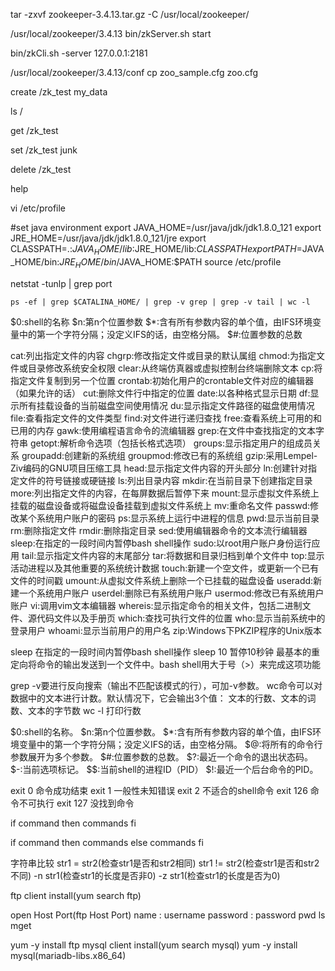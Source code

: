 tar -zxvf zookeeper-3.4.13.tar.gz -C /usr/local/zookeeper/

/usr/local/zookeeper/3.4.13
bin/zkServer.sh start

bin/zkCli.sh -server 127.0.0.1:2181

/usr/local/zookeeper/3.4.13/conf
cp zoo_sample.cfg zoo.cfg

create /zk_test my_data

ls /

get /zk_test

set /zk_test junk

delete /zk_test

help

vi /etc/profile

#set java environment
export JAVA_HOME=/usr/java/jdk/jdk1.8.0_121
export JRE_HOME=/usr/java/jdk/jdk1.8.0_121/jre
export CLASSPATH=.:$JAVA_HOME/lib$:JRE_HOME/lib:$CLASSPATH
export PATH=$JAVA_HOME/bin:$JRE_HOME/bin/$JAVA_HOME:$PATH
source /etc/profile




netstat -tunlp | grep port

`ps -ef | grep $CATALINA_HOME/ | grep -v grep | grep -v tail | wc -l`

$0:shell的名称
$n:第n个位置参数
$*:含有所有参数内容的单个值，由IFS环境变量中的第一个字符分隔；没定义IFS的话，由空格分隔。
$#:位置参数的总数

cat:列出指定文件的内容
chgrp:修改指定文件或目录的默认属组
chmod:为指定文件或目录修改系统安全权限
clear:从终端仿真器或虚拟控制台终端删除文本
cp:将指定文件复制到另一个位置
crontab:初始化用户的crontable文件对应的编辑器（如果允许的话）
cut:删除文件行中指定的位置
date:以各种格式显示日期
df:显示所有挂载设备的当前磁盘空间使用情况
du:显示指定文件路径的磁盘使用情况
file:查看指定文件的文件类型
find:对文件进行递归查找
free:查看系统上可用的和已用的内存
gawk:使用编程语言命令的流编辑器
grep:在文件中查找指定的文本字符串
getopt:解析命令选项（包括长格式选项）
groups:显示指定用户的组成员关系 
groupadd:创建新的系统组
groupmod:修改已有的系统组
gzip:采用Lempel-Ziv编码的GNU项目压缩工具
head:显示指定文件内容的开头部分
ln:创建针对指定文件的符号链接或硬链接 
ls:列出目录内容
mkdir:在当前目录下创建指定目录
more:列出指定文件的内容，在每屏数据后暂停下来
mount:显示虚拟文件系统上挂载的磁盘设备或将磁盘设备挂载到虚拟文件系统上
mv:重命名文件
passwd:修改某个系统用户账户的密码
ps:显示系统上运行中进程的信息
pwd:显示当前目录
rm:删除指定文件 
rmdir:删除指定目录 
sed:使用编辑器命令的文本流行编辑器
sleep:在指定的一段时间内暂停bash shell操作
sudo:以root用户账户身份运行应用
tail:显示指定文件内容的末尾部分
tar:将数据和目录归档到单个文件中
top:显示活动进程以及其他重要的系统统计数据
touch:新建一个空文件，或更新一个已有文件的时间戳
umount:从虚拟文件系统上删除一个已挂载的磁盘设备
useradd:新建一个系统用户账户
userdel:删除已有系统用户账户
usermod:修改已有系统用户账户
vi:调用vim文本编辑器
whereis:显示指定命令的相关文件，包括二进制文件、源代码文件以及手册页
which:查找可执行文件的位置
who:显示当前系统中的登录用户
whoami:显示当前用户的用户名
zip:Windows下PKZIP程序的Unix版本

sleep 在指定的一段时间内暂停bash shell操作
sleep 10 暂停10秒钟
最基本的重定向将命令的输出发送到一个文件中。bash shell用大于号（>）来完成这项功能

grep -v要进行反向搜索（输出不匹配该模式的行），可加-v参数。
wc命令可以对数据中的文本进行计数。默认情况下，它会输出3个值： 文本的行数、文本的词数、文本的字节数
wc -l 打印行数

$0:shell的名称。
$n:第n个位置参数。
$*:含有所有参数内容的单个值，由IFS环境变量中的第一个字符分隔；没定义IFS的话，由空格分隔。
$@:将所有的命令行参数展开为多个参数。
$#:位置参数的总数。
$?:最近一个命令的退出状态码。
$-:当前选项标记。
$$:当前shell的进程ID（PID）
$!:最近一个后台命令的PID。

exit 0 命令成功结束
exit 1 一般性未知错误
exit 2 不适合的shell命令
exit 126 命令不可执行 
exit 127 没找到命令

if command 
then 
    commands 
fi

if command 
then 
   commands 
else 
   commands 
fi

字符串比较
str1 = str2(检查str1是否和str2相同)
str1 != str2(检查str1是否和str2不同)
-n str1(检查str1的长度是否非0)
-z str1(检查str1的长度是否为0)


ftp client install(yum search ftp)

open Host Port(ftp Host Port)
name : username
password : password
pwd
ls 
mget

yum -y install ftp
mysql client install(yum search mysql)
yum -y install mysql(mariadb-libs.x86_64)


